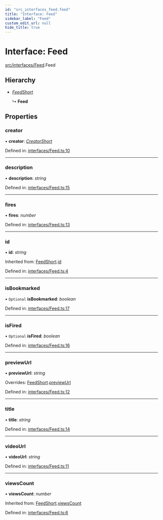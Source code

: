 ```yaml
---
id: "src_interfaces_feed.feed"
title: "Interface: Feed"
sidebar_label: "Feed"
custom_edit_url: null
hide_title: true
---
```


# Interface: Feed

[src/interfaces/Feed](../modules/src_interfaces_feed.md).Feed

## Hierarchy

* [*FeedShort*](src_interfaces_feed.feedshort.md)

  ↳ **Feed**

## Properties

### creator

• **creator**: [*CreatorShort*](src_interfaces_creator.creatorshort.md)

Defined in: [interfaces/Feed.ts:10](https://github.com/xr3ngine/xr3ngine/blob/65dfcf39a/packages/common/src/interfaces/Feed.ts#L10)

___

### description

• **description**: *string*

Defined in: [interfaces/Feed.ts:15](https://github.com/xr3ngine/xr3ngine/blob/65dfcf39a/packages/common/src/interfaces/Feed.ts#L15)

___

### fires

• **fires**: *number*

Defined in: [interfaces/Feed.ts:13](https://github.com/xr3ngine/xr3ngine/blob/65dfcf39a/packages/common/src/interfaces/Feed.ts#L13)

___

### id

• **id**: *string*

Inherited from: [FeedShort](src_interfaces_feed.feedshort.md).[id](src_interfaces_feed.feedshort.md#id)

Defined in: [interfaces/Feed.ts:4](https://github.com/xr3ngine/xr3ngine/blob/65dfcf39a/packages/common/src/interfaces/Feed.ts#L4)

___

### isBookmarked

• `Optional` **isBookmarked**: *boolean*

Defined in: [interfaces/Feed.ts:17](https://github.com/xr3ngine/xr3ngine/blob/65dfcf39a/packages/common/src/interfaces/Feed.ts#L17)

___

### isFired

• `Optional` **isFired**: *boolean*

Defined in: [interfaces/Feed.ts:16](https://github.com/xr3ngine/xr3ngine/blob/65dfcf39a/packages/common/src/interfaces/Feed.ts#L16)

___

### previewUrl

• **previewUrl**: *string*

Overrides: [FeedShort](src_interfaces_feed.feedshort.md).[previewUrl](src_interfaces_feed.feedshort.md#previewurl)

Defined in: [interfaces/Feed.ts:12](https://github.com/xr3ngine/xr3ngine/blob/65dfcf39a/packages/common/src/interfaces/Feed.ts#L12)

___

### title

• **title**: *string*

Defined in: [interfaces/Feed.ts:14](https://github.com/xr3ngine/xr3ngine/blob/65dfcf39a/packages/common/src/interfaces/Feed.ts#L14)

___

### videoUrl

• **videoUrl**: *string*

Defined in: [interfaces/Feed.ts:11](https://github.com/xr3ngine/xr3ngine/blob/65dfcf39a/packages/common/src/interfaces/Feed.ts#L11)

___

### viewsCount

• **viewsCount**: *number*

Inherited from: [FeedShort](src_interfaces_feed.feedshort.md).[viewsCount](src_interfaces_feed.feedshort.md#viewscount)

Defined in: [interfaces/Feed.ts:6](https://github.com/xr3ngine/xr3ngine/blob/65dfcf39a/packages/common/src/interfaces/Feed.ts#L6)
